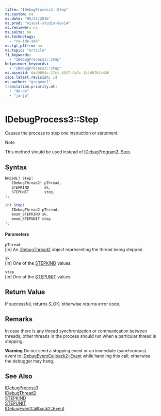 ```yaml
---
title: "IDebugProcess3::Step"
ms.custom: na
ms.date: "09/22/2016"
ms.prod: "visual-studio-dev14"
ms.reviewer: na
ms.suite: na
ms.technology: 
  - "vs-ide-sdk"
ms.tgt_pltfrm: na
ms.topic: "article"
f1_keywords: 
  - "IDebugProcess3::Step"
helpviewer_keywords: 
  - "IDebugProcess3::Step"
ms.assetid: 6ad9094c-27cc-4927-8a7c-1b4d97b2e436
caps.latest.revision: 14
ms.author: "gregvanl"
translation.priority.mt: 
  - "de-de"
  - "ja-jp"
---
```

# IDebugProcess3::Step
Causes the process to step one instruction or statement.  
  
> [!NOTE]
>  This method should be used instead of [IDebugProgram2::Step](../VS_csharp/idebugprogram2--step.md).  
  
## Syntax  
  
```cpp  
HRESULT Step(  
   IDebugThread2* pThread,  
   STEPKIND       sk,  
   STEPUNIT       step,  
);  
```  
  
```c#  
int Step(  
   IDebugThread2 pThread,   
   enum_STEPKIND sk,   
   enum_STEPUNIT step  
);  
```  
  
#### Parameters  
 `pThread`  
 [in] An [IDebugThread2](../VS_csharp/idebugthread2.md) object representing the thread being stepped.  
  
 `sk`  
 [in] One of the [STEPKIND](../VS_csharp/stepkind.md) values.  
  
 `step`  
 [in] One of the [STEPUNIT](../VS_csharp/stepunit.md) values.  
  
## Return Value  
 If successful, returns S_OK; otherwise returns error code.  
  
## Remarks  
 In case there is any thread synchronization or communication between threads, other threads in the process should run when a particular thread is stepping.  
  
 **Warning** Do not send a stopping event or an immediate (synchronous) event to [IDebugEventCallback2::Event](../VS_csharp/idebugeventcallback2--event.md) while handling this call; otherwise the debugger may hang.  
  
## See Also  
 [IDebugProcess3](../VS_csharp/idebugprocess3.md)   
 [IDebugThread2](../VS_csharp/idebugthread2.md)   
 [STEPKIND](../VS_csharp/stepkind.md)   
 [STEPUNIT](../VS_csharp/stepunit.md)   
 [IDebugEventCallback2::Event](../VS_csharp/idebugeventcallback2--event.md)